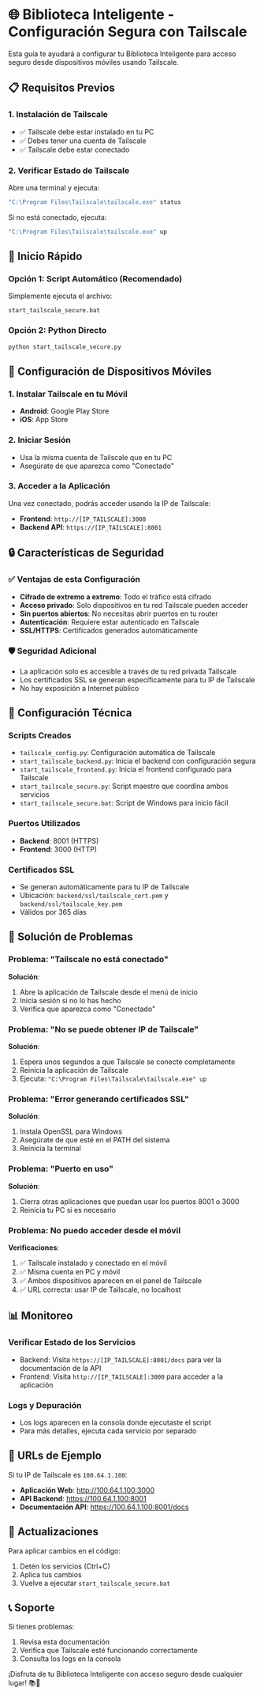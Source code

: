 # 🌐 Biblioteca Inteligente - Configuración Segura con Tailscale

Esta guía te ayudará a configurar tu Biblioteca Inteligente para acceso seguro desde dispositivos móviles usando Tailscale.

## 📋 Requisitos Previos

### 1. Instalación de Tailscale
- ✅ Tailscale debe estar instalado en tu PC
- ✅ Debes tener una cuenta de Tailscale
- ✅ Tailscale debe estar conectado

### 2. Verificar Estado de Tailscale
Abre una terminal y ejecuta:
```bash
"C:\Program Files\Tailscale\tailscale.exe" status
```

Si no está conectado, ejecuta:
```bash
"C:\Program Files\Tailscale\tailscale.exe" up
```

## 🚀 Inicio Rápido

### Opción 1: Script Automático (Recomendado)
Simplemente ejecuta el archivo:
```
start_tailscale_secure.bat
```

### Opción 2: Python Directo
```bash
python start_tailscale_secure.py
```

## 📱 Configuración de Dispositivos Móviles

### 1. Instalar Tailscale en tu Móvil
- **Android**: Google Play Store
- **iOS**: App Store

### 2. Iniciar Sesión
- Usa la misma cuenta de Tailscale que en tu PC
- Asegúrate de que aparezca como "Conectado"

### 3. Acceder a la Aplicación
Una vez conectado, podrás acceder usando la IP de Tailscale:
- **Frontend**: `http://[IP_TAILSCALE]:3000`
- **Backend API**: `https://[IP_TAILSCALE]:8001`

## 🔒 Características de Seguridad

### ✅ Ventajas de esta Configuración
- **Cifrado de extremo a extremo**: Todo el tráfico está cifrado
- **Acceso privado**: Solo dispositivos en tu red Tailscale pueden acceder
- **Sin puertos abiertos**: No necesitas abrir puertos en tu router
- **Autenticación**: Requiere estar autenticado en Tailscale
- **SSL/HTTPS**: Certificados generados automáticamente

### 🛡️ Seguridad Adicional
- La aplicación solo es accesible a través de tu red privada Tailscale
- Los certificados SSL se generan específicamente para tu IP de Tailscale
- No hay exposición a Internet público

## 🔧 Configuración Técnica

### Scripts Creados
- `tailscale_config.py`: Configuración automática de Tailscale
- `start_tailscale_backend.py`: Inicia el backend con configuración segura
- `start_tailscale_frontend.py`: Inicia el frontend configurado para Tailscale
- `start_tailscale_secure.py`: Script maestro que coordina ambos servicios
- `start_tailscale_secure.bat`: Script de Windows para inicio fácil

### Puertos Utilizados
- **Backend**: 8001 (HTTPS)
- **Frontend**: 3000 (HTTP)

### Certificados SSL
- Se generan automáticamente para tu IP de Tailscale
- Ubicación: `backend/ssl/tailscale_cert.pem` y `backend/ssl/tailscale_key.pem`
- Válidos por 365 días

## 🐛 Solución de Problemas

### Problema: "Tailscale no está conectado"
**Solución**:
1. Abre la aplicación de Tailscale desde el menú de inicio
2. Inicia sesión si no lo has hecho
3. Verifica que aparezca como "Conectado"

### Problema: "No se puede obtener IP de Tailscale"
**Solución**:
1. Espera unos segundos a que Tailscale se conecte completamente
2. Reinicia la aplicación de Tailscale
3. Ejecuta: `"C:\Program Files\Tailscale\tailscale.exe" up`

### Problema: "Error generando certificados SSL"
**Solución**:
1. Instala OpenSSL para Windows
2. Asegúrate de que esté en el PATH del sistema
3. Reinicia la terminal

### Problema: "Puerto en uso"
**Solución**:
1. Cierra otras aplicaciones que puedan usar los puertos 8001 o 3000
2. Reinicia tu PC si es necesario

### Problema: No puedo acceder desde el móvil
**Verificaciones**:
1. ✅ Tailscale instalado y conectado en el móvil
2. ✅ Misma cuenta en PC y móvil
3. ✅ Ambos dispositivos aparecen en el panel de Tailscale
4. ✅ URL correcta: usar IP de Tailscale, no localhost

## 📊 Monitoreo

### Verificar Estado de los Servicios
- Backend: Visita `https://[IP_TAILSCALE]:8001/docs` para ver la documentación de la API
- Frontend: Visita `http://[IP_TAILSCALE]:3000` para acceder a la aplicación

### Logs y Depuración
- Los logs aparecen en la consola donde ejecutaste el script
- Para más detalles, ejecuta cada servicio por separado

## 🎯 URLs de Ejemplo
Si tu IP de Tailscale es `100.64.1.100`:
- **Aplicación Web**: http://100.64.1.100:3000
- **API Backend**: https://100.64.1.100:8001
- **Documentación API**: https://100.64.1.100:8001/docs

## 🔄 Actualizaciones
Para aplicar cambios en el código:
1. Detén los servicios (Ctrl+C)
2. Aplica tus cambios
3. Vuelve a ejecutar `start_tailscale_secure.bat`

## 📞 Soporte
Si tienes problemas:
1. Revisa esta documentación
2. Verifica que Tailscale esté funcionando correctamente
3. Consulta los logs en la consola

¡Disfruta de tu Biblioteca Inteligente con acceso seguro desde cualquier lugar! 📚📱
